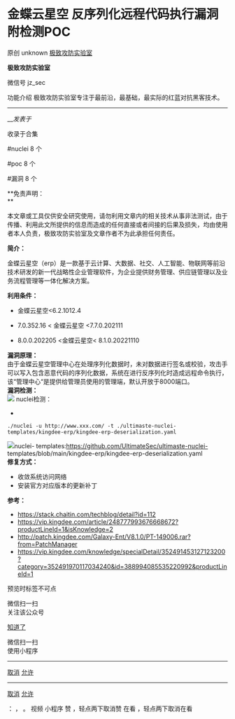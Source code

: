 #  金蝶云星空 反序列化远程代码执行漏洞 附检测POC

原创 unknown  [ 极致攻防实验室 ](javascript:void\(0\);)

**极致攻防实验室** ![]()

微信号 jz_sec

功能介绍 极致攻防实验室专注于最前沿，最基础，最实际的红蓝对抗黑客技术。

____

___发表于_

收录于合集

#nuclei 8 个

#poc 8 个

#漏洞 8 个

**免责声明：  
**

本文章或工具仅供安全研究使用，请勿利用文章内的相关技术从事非法测试，由于传播、利用此文所提供的信息而造成的任何直接或者间接的后果及损失，均由使用者本人负责，极致攻防实验室及文章作者不为此承担任何责任。

 **简介：**

金蝶云星空（erp）是一款基于云计算、大数据、社交、人工智能、物联网等前沿技术研发的新一代战略性企业管理软件，为企业提供财务管理、供应链管理以及业务流程管理等一体化解决方案。

  

 **利用条件：**

  * 金蝶云星空<6.2.1012.4

  * 7.0.352.16 < 金蝶云星空 <7.7.0.202111

  * 8.0.0.202205 <金蝶云星空< 8.1.0.20221110

  

  
 **漏洞原理：**  
由于金蝶云星空管理中心在处理序列化数据时，未对数据进行签名或校验，攻击手可以写入包含恶意代码的序列化数据，系统在进行反序列化时造成远程命令执行，该“管理中心“是提供给管理员使用的管理端，默认开放于8000端口。  
 **漏洞检测：**  
![](http://hk-proxy.gitwarp.com/https://raw.githubusercontent.com/tuchuang9/tc1/refs/heads/main/public/20230617194327.png)
nuclei检测：

  * 

    
    
    ./nuclei -u http://www.xxx.com/ -t ./ultimaste-nuclei-templates/kingdee-erp/kingdee-erp-deserialization.yaml

‍![](http://hk-proxy.gitwarp.com/https://raw.githubusercontent.com/tuchuang9/tc1/refs/heads/main/public/20230617194328.png)nuclei-
templates:https://github.com/UltimateSec/ultimaste-nuclei-
templates/blob/main/kingdee-erp/kingdee-erp-deserialization.yaml  
 **修复方式：**

  * 收敛系统访问网络
  * 安装官方对应版本的更新补丁

  
 **参考：**

  * https://stack.chaitin.com/techblog/detail?id=112
  * https://vip.kingdee.com/article/248777993676668672?productLineId=1&isKnowledge=2
  * http://patch.kingdee.com/Galaxy-Ent/V8.1.0/PT-149006.rar?from=PatchManager
  * https://vip.kingdee.com/knowledge/specialDetail/352491453127123200?category=352491970117034240&id=388994085535220992&productLineId=1

  
  

预览时标签不可点

微信扫一扫  
关注该公众号

[知道了](javascript:;)

微信扫一扫  
使用小程序

****

[取消](javascript:void\(0\);) [允许](javascript:void\(0\);)

****

[取消](javascript:void\(0\);) [允许](javascript:void\(0\);)

： ， 。   视频 小程序 赞 ，轻点两下取消赞 在看 ，轻点两下取消在看

